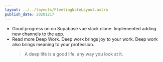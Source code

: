 ```yaml
---
layout: ../../layouts/FleetingNoteLayout.astro
publish_date: 20201217
---
```


- Good progress on on Supabase vue slack clone. Implemented adding new channels to the app.
- Read more Deep Work. Deep work brings joy to your work. Deep work also brings meaning to your profession.
  > A deep life is a good life, any way you look at it.
